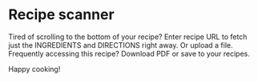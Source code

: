 # Recipe scanner
Tired of scrolling to the bottom of your recipe? 
Enter recipe URL to fetch just the INGREDIENTS and DIRECTIONS right away. Or upload a file.
Frequently accessing this recipe? Download PDF or save to your recipes. 

Happy cooking!